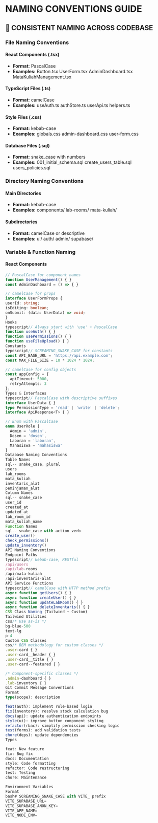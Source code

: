 # NAMING CONVENTIONS GUIDE

## 🎯 CONSISTENT NAMING ACROSS CODEBASE

### **File Naming Conventions**

#### **React Components (.tsx)**
- **Format:** PascalCase
- **Examples:**
Button.tsx
UserForm.tsx
AdminDashboard.tsx
MataKuliahManagement.tsx

#### **TypeScript Files (.ts)**
- **Format:** camelCase
- **Examples:**
useAuth.ts
authStore.ts
userApi.ts
helpers.ts

#### **Style Files (.css)**
- **Format:** kebab-case
- **Examples:**
globals.css
admin-dashboard.css
user-form.css

#### **Database Files (.sql)**
- **Format:** snake_case with numbers
- **Examples:**
001_initial_schema.sql
create_users_table.sql
users_policies.sql

### **Directory Naming Conventions**

#### **Main Directories**
- **Format:** kebab-case
- **Examples:**
components/
lab-rooms/
mata-kuliah/

#### **Subdirectories**
- **Format:** camelCase or descriptive
- **Examples:**
ui/
auth/
admin/
supabase/

### **Variable & Function Naming**

#### **React Components**
```typescript
// PascalCase for component names
function UserManagement() { }
const AdminDashboard = () => { }

// camelCase for props
interface UserFormProps {
userId: string;
isEditing: boolean;
onSubmit: (data: UserData) => void;
}
Hooks
typescript// Always start with 'use' + PascalCase
function useAuth() { }
function usePermissions() { }
function useFileUpload() { }
Constants
typescript// SCREAMING_SNAKE_CASE for constants
const API_BASE_URL = 'https://api.example.com';
const MAX_FILE_SIZE = 10 * 1024 * 1024;

// camelCase for config objects
const appConfig = {
  apiTimeout: 5000,
  retryAttempts: 3
};
Types & Interfaces
typescript// PascalCase with descriptive suffixes
interface UserData { }
type PermissionType = 'read' | 'write' | 'delete';
interface ApiResponse<T> { }

// Enum with PascalCase
enum UserRole {
  Admin = 'admin',
  Dosen = 'dosen', 
  Laboran = 'laboran',
  Mahasiswa = 'mahasiswa'
}
Database Naming Conventions
Table Names
sql-- snake_case, plural
users
lab_rooms  
mata_kuliah
inventaris_alat
peminjaman_alat
Column Names
sql-- snake_case
user_id
created_at
updated_at
lab_room_id
mata_kuliah_name
Function Names
sql-- snake_case with action verb
create_user()
check_permissions()
update_inventory()
API Naming Conventions
Endpoint Paths
typescript// kebab-case, RESTful
/api/users
/api/lab-rooms
/api/mata-kuliah
/api/inventaris-alat
API Service Functions
typescript// camelCase with HTTP method prefix
async function getUsers() { }
async function createUser() { }
async function updateLabRoom() { }
async function deleteInventaris() { }
CSS Class Naming (Tailwind + Custom)
Tailwind Utilities
css/* Use as-is */
bg-blue-500
text-lg
p-4
Custom CSS Classes
css/* BEM methodology for custom classes */
.user-card { }
.user-card__header { }
.user-card__title { }
.user-card--featured { }

/* Component-specific classes */
.admin-dashboard { }
.lab-inventory { }
Git Commit Message Conventions
Format
type(scope): description

feat(auth): implement role-based login
fix(inventory): resolve stock calculation bug
docs(api): update authentication endpoints
style(ui): improve button component styling
refactor(rbac): simplify permission checking logic
test(forms): add validation tests
chore(deps): update dependencies
Types

feat: New feature
fix: Bug fix
docs: Documentation
style: Code formatting
refactor: Code restructuring
test: Testing
chore: Maintenance

Environment Variables
Format
bash# SCREAMING_SNAKE_CASE with VITE_ prefix
VITE_SUPABASE_URL=
VITE_SUPABASE_ANON_KEY=
VITE_APP_NAME=
VITE_NODE_ENV=